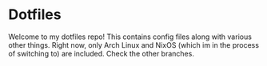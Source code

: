 # Dotfiles
Welcome to my dotfiles repo! This contains config files along with various other things. Right now, only Arch Linux and NixOS (which im in the process of switching to) are included. Check the other branches.
